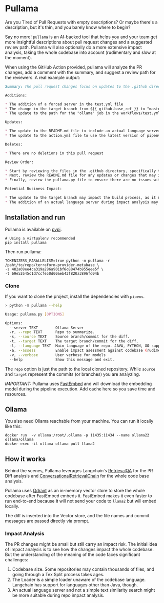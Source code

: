 # Pullama

Are you Tired of Pull Requests with empty descriptions? Or maybe there's a description, but it's thin, and you barely know where to begin?

Say no more! `pullama` is an AI-backed tool that helps you and your team get more insightful descriptions about pull request changes and a suggested review path. Pullama will also optionally do a more extensive impact analysis, taking the whole codebase into account (rudimentary and slow at the moment).

When using the GitHub Action provided, pullama will analyze the PR changes, add a comment with the summary, and suggest a review path for the reviewers. A real example output:

```markdown
Summary: The pull request changes focus on updates to the .github directory, particularly in the test.yml and workflows/test.yml files. These updates include adding a forced server, changing the target branch, and updating the path for the "ollama" job. Additionally, there are changes in the README.md file, including adding an actual language server during impact analysis, and updates to the action.yml file to use the latest version of pipenv. Finally, there are updates to the pullama.py file, including changing the remote fetch behavior and adding FastEmbedEmbeddings for the model_name.

Additions:

* The addition of a forced server in the test.yml file
* The change in the target branch from ${{ github.base_ref }} to "master" in the test.yml file
* The update to the path for the "ollama" job in the workflows/test.yml file

Updates:

* The update to the README.md file to include an actual language server during impact analysis
* The update to the action.yml file to use the latest version of pipenv

Deletes:

* There are no deletions in this pull request

Review Order:

* Start by reviewing the files in the .github directory, specifically the test.yml and workflows/test.yml files, as they contain the majority of the changes.
* Next, review the README.md file for any updates or changes that may impact the overall project.
* Finally, review the pullama.py file to ensure there are no issues with the code additions or updates.

Potential Business Impact:

* The update to the target branch may impact the build process, as it may require additional configuration or testing to ensure proper functionality.
* The addition of an actual language server during impact analysis may improve the accuracy of the assessment, but may also introduce new dependencies or requirements that need to be considered.
```

## Installation and run

Pullama is available on [pypi](https://pypi.org/project/pullama/).

```shell
# Using a virtualenv recommended
pip install pullama
```

Then run pullama:

```shell
TOKENIZERS_PARALLELISM=true python -m pullama -r /paht/to/repo/terraform-provider-metabase \
-s 482a09ee4ca319a296a901bf6c88474b955eee5f \
-t 69e52645c1d7ccfe50d00aeb43f820a3896fd04b
```

### Clone

If you want to clone the project, install the dependencies with `pipenv`.

```bash
> python -m pullama --help

Usage: pullama.py [OPTIONS]

Options:
  --server TEXT        Ollama Server
  -r, --repo TEXT      Repo to summarize.
  -s, --source TEXT    Source branch/commit for the diff.
  -t, --target TEXT    The target branch/commit for the diff.
  -l, --language TEXT  Main language of the repo. JAVA, PYTHON, GO supported.
  -a, --assess         Enable impact asessment against codebase (rudimentary)
  -v, --verbose        User verbose for models
  --help               Show this message and exit.
```

The `repo` option is just the path to the local cloned repository. While `source` and `target` represent the commits (or branches) you are analyzing.


*IMPORTANT:* Pullama uses [FastEmbed](https://qdrant.github.io/fastembed/) and will download the embedding model during the pipeline execution. Add cache here so you save time and resources.

## Ollama

You also need Ollama reachable from your machine. You can run it locally like this:

```
docker run  -v ollama:/root/.ollama -p 11435:11434 --name ollama22 ollama/ollama
docker exec -it ollama ollama pull llama2
```

## How it works

Behind the scenes, Pullama leverages Langchain's [RetrievalQA](https://js.langchain.com/docs/modules/chains/popular/vector_db_qa) for the PR Diff analysis and [ConversationalRetrievalChain](https://js.langchain.com/docs/modules/chains/popular/chat_vector_db) for the whole code base analysis.

Pullama uses [Qdrant](https://qdrant.tech/) as an in-memory vector store to store the whole codebase after FastEmbed embeds it. FastEmbed makes it even faster to run end-to-end because it will not send your code to `llama2` but will embed locally.

The diff is inserted into the Vector store, and the file names and commit messages are passed directly via prompt.

### Impact Analysis
The PR changes might be small but still carry an impact risk. The initial idea of impact analysis is to see how the changes impact the whole codebase. But the understanding of the meaning of the code faces significant challenges:

1. Codebase size. Some repositories may contain thousands of files, and going through a Tex Split process takes ages.
2. The Loader is a simple loader unaware of the codebase language. Langchain has support for languages other than Java, though.
3. An actual language server and not a simple text similarity search might be more suitable during repo impact analysis.
